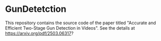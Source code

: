 # GunDetetction
This repository contains the source code of the paper titled "Accurate and Efficient Two-Stage Gun Detection in Videos". 
See the details at https://arxiv.org/pdf/2503.06317?

